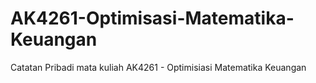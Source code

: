 # AK4261-Optimisasi-Matematika-Keuangan
 Catatan Pribadi mata kuliah AK4261 - Optimisiasi Matematika Keuangan
